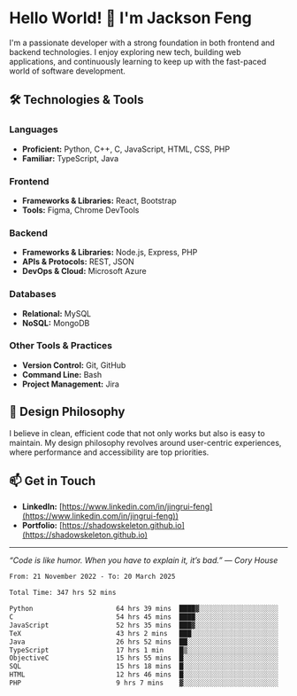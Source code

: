 # Hello World! 👋 I'm Jackson Feng

I'm a passionate developer with a strong foundation in both frontend and backend technologies. I enjoy exploring new tech, building web applications, and continuously learning to keep up with the fast-paced world of software development.

## 🛠 Technologies & Tools

### Languages
- **Proficient:** Python, C++, C, JavaScript, HTML, CSS, PHP
- **Familiar:** TypeScript, Java

### Frontend
- **Frameworks & Libraries:** React, Bootstrap
- **Tools:** Figma, Chrome DevTools

### Backend
- **Frameworks & Libraries:** Node.js, Express, PHP
- **APIs & Protocols:** REST, JSON
- **DevOps & Cloud:** Microsoft Azure

### Databases
- **Relational:** MySQL
- **NoSQL:** MongoDB

### Other Tools & Practices
- **Version Control:** Git, GitHub
- **Command Line:** Bash
- **Project Management:** Jira


## 🎨 Design Philosophy

I believe in clean, efficient code that not only works but also is easy to maintain. My design philosophy revolves around user-centric experiences, where performance and accessibility are top priorities.

## 📫 Get in Touch

- **LinkedIn:** [https://www.linkedin.com/in/jingrui-feng](https://www.linkedin.com/in/jingrui-feng))
- **Portfolio:** [https://shadowskeleton.github.io](https://shadowskeleton.github.io)

---

*“Code is like humor. When you have to explain it, it’s bad.” — Cory House*



<!--START_SECTION:waka-->

```txt
From: 21 November 2022 - To: 20 March 2025

Total Time: 347 hrs 52 mins

Python                     64 hrs 39 mins  ████▓░░░░░░░░░░░░░░░░░░░░   18.59 %
C                          54 hrs 45 mins  ████░░░░░░░░░░░░░░░░░░░░░   15.74 %
JavaScript                 52 hrs 35 mins  ███▓░░░░░░░░░░░░░░░░░░░░░   15.12 %
TeX                        43 hrs 2 mins   ███░░░░░░░░░░░░░░░░░░░░░░   12.37 %
Java                       26 hrs 52 mins  ██░░░░░░░░░░░░░░░░░░░░░░░   07.73 %
TypeScript                 17 hrs 1 min    █▒░░░░░░░░░░░░░░░░░░░░░░░   04.89 %
ObjectiveC                 15 hrs 55 mins  █░░░░░░░░░░░░░░░░░░░░░░░░   04.58 %
SQL                        15 hrs 18 mins  █░░░░░░░░░░░░░░░░░░░░░░░░   04.40 %
HTML                       12 hrs 46 mins  █░░░░░░░░░░░░░░░░░░░░░░░░   03.67 %
PHP                        9 hrs 7 mins    ▓░░░░░░░░░░░░░░░░░░░░░░░░   02.62 %
```

<!--END_SECTION:waka-->

